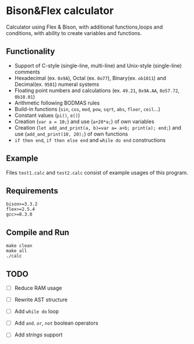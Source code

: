 # Bison&Flex calculator
Calculator using Flex & Bison, with additional functions,loops and conditions, with ability to create variables and functions.

## Functionality
  * Support of C-style (single-line, multi-line) and Unix-style (single-line) comments
  * Hexadecimal (ex. `0x9A`), Octal (ex. `0o77`), Binary(ex. `ob1011`) and Decimal(ex. `9581`) numeral systems
  * Floating point numbers and calculations (ex. `49.21`, `0x9A.AA`, `0o57.72`, `0b10.01`)
  * Arithmetic following BODMAS rules
  * Build-in functions (`sin`, `cos`, `mod`, `pow`, `sqrt`, `abs`, `floor`, `ceil`...)
  * Constant values (`pi()`, `e()`)
  * Creation (`var a = 10;`) and use (`a+20*a;`) of own variables
  * Creation (`let add_and_print(a, b)=var a= a+b; print(a); end;`) and use (`add_and_print(10, 20);`) of own functions
  * `if then end`, `if then else end` and `while do end` constructions

## Example
Files `test1.calc` and `test2.calc` consist of example usages of this program.

## Requirements
```
bison>=3.3.2
flex>=2.5.4
gcc>=8.3.0
```

## Compile and Run
```
make clean
make all
./calc
```

## TODO
  * [ ] Reduce RAM usage
  * [ ] Rewrite AST structure
  * [ ] Add `while do` loop
  * [ ] Add `and`. `or`, `not` boolean operators
  * [ ] Add *strings* support

